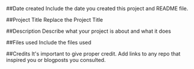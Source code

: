 ##Date created
Include the date you created this project and README file.

##Project Title
Replace the Project Title

##Description
Describe what your project is about and what it does

##Files used
Include the files used

##Credits
It's important to give proper credit. Add links to any repo that inspired you or blogposts you consulted.
